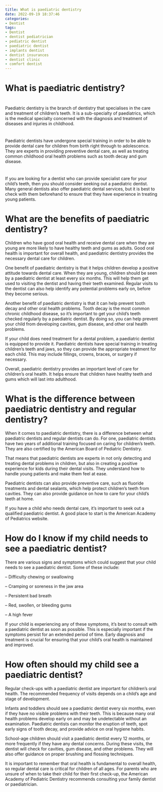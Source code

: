 ```yaml
---
title: What is paediatric dentistry
date: 2022-09-19 18:37:46
categories:
- Dentist
tags:
- Dentist
- dentist pediatrician
- pediatric dentist
- paediatric dentist
- implants dentist
- dentist insurances
- dentist clinic
- comfort dentist
---
```



#  What is paediatric dentistry?

#

Paediatric dentistry is the branch of dentistry that specialises in the care and treatment of children’s teeth. It is a sub-specialty of paediatrics, which is the medical specialty concerned with the diagnosis and treatment of diseases and injuries in childhood.

#

Paediatric dentists have undergone special training in order to be able to provide dental care for children from birth right through to adolescence. They are experts in providing preventive dental care, as well as treating common childhood oral health problems such as tooth decay and gum disease.

#

If you are looking for a dentist who can provide specialist care for your child’s teeth, then you should consider seeking out a paediatric dentist. Many general dentists also offer paediatric dental services, but it is best to check with them beforehand to ensure that they have experience in treating young patients.

#  What are the benefits of paediatric dentistry?

Children who have good oral health and receive dental care when they are young are more likely to have healthy teeth and gums as adults. Good oral health is important for overall health, and paediatric dentistry provides the necessary dental care for children.

One benefit of paediatric dentistry is that it helps children develop a positive attitude towards dental care. When they are young, children should be seen by a paediatric dentist at least every six months. This will help them get used to visiting the dentist and having their teeth examined. Regular visits to the dentist can also help identify any potential problems early on, before they become serious.

Another benefit of paediatric dentistry is that it can help prevent tooth decay and other oral health problems. Tooth decay is the most common chronic childhood disease, so it’s important to get your child’s teeth checked regularly by a paediatric dentist. By doing so, you can help prevent your child from developing cavities, gum disease, and other oral health problems.

If your child does need treatment for a dental problem, a paediatric dentist is equipped to provide it. Paediatric dentists have special training in treating children’s teeth and jaws, so they can provide the appropriate treatment for each child. This may include fillings, crowns, braces, or surgery if necessary.

Overall, paediatric dentistry provides an important level of care for children’s oral health. It helps ensure that children have healthy teeth and gums which will last into adulthood.

#  What is the difference between paediatric dentistry and regular dentistry?

When it comes to paediatric dentistry, there is a difference between what paediatric dentists and regular dentists can do. For one, paediatric dentists have two years of additional training focused on caring for children’s teeth. They are also certified by the American Board of Pediatric Dentistry.

That means that paediatric dentists are experts in not only detecting and treating dental problems in children, but also in creating a positive experience for kids during their dental visits. They understand how to handle young patients and make them feel at ease.

Paediatric dentists can also provide preventive care, such as fluoride treatments and dental sealants, which help protect children’s teeth from cavities. They can also provide guidance on how to care for your child’s teeth at home.

If you have a child who needs dental care, it’s important to seek out a qualified paediatric dentist. A good place to start is the American Academy of Pediatrics website.

#  How do I know if my child needs to see a paediatric dentist?

There are various signs and symptoms which could suggest that your child needs to see a paediatric dentist. Some of these include:

– Difficulty chewing or swallowing

– Cramping or soreness in the jaw area

– Persistent bad breath

– Red, swollen, or bleeding gums

– A high fever

If your child is experiencing any of these symptoms, it’s best to consult with a paediatric dentist as soon as possible. This is especially important if the symptoms persist for an extended period of time. Early diagnosis and treatment is crucial for ensuring that your child’s oral health is maintained and improved.

#  How often should my child see a paediatric dentist?

Regular check-ups with a paediatric dentist are important for children’s oral health. The recommended frequency of visits depends on a child’s age and stage of development.

Infants and toddlers should see a paediatric dentist every six months, even if they have no visible problems with their teeth. This is because many oral health problems develop early on and may be undetectable without an examination. Paediatric dentists can monitor the eruption of teeth, spot early signs of tooth decay, and provide advice on oral hygiene habits.

School-age children should visit a paediatric dentist every 12 months, or more frequently if they have any dental concerns. During these visits, the dentist will check for cavities, gum disease, and other problems. They will also offer guidance on proper brushing and flossing techniques.

It is important to remember that oral health is fundamental to overall health, so regular dental care is critical for children of all ages. For parents who are unsure of when to take their child for their first check-up, the American Academy of Pediatric Dentistry recommends consulting your family dentist or paediatrician.